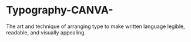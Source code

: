 # Typography-CANVA-
The art and technique of arranging type to make written language legible, readable, and visually appealing.
